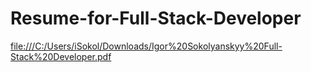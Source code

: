 # Resume-for-Full-Stack-Developer


[file:///C:/Users/iSokol/Downloads/Igor%20Sokolyanskyy%20Full-Stack%20Developer.pdf](https://github.com/IgorSokolyanskyy/Resume-for-Full-Stack-Developer/blob/master/file:///C:/Users/iSokol/Downloads/IgorSokolyanskyyFull-StackDeveloper.pdf)
